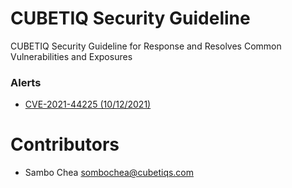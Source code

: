 # CUBETIQ Security Guideline
CUBETIQ Security Guideline for Response and Resolves Common Vulnerabilities and Exposures

### Alerts
- [CVE-2021-44225 (10/12/2021)](https://github.com/CUBETIQ/cubetiq-security-guideline/blob/main/cve-2021-44225.md)

# Contributors
- Sambo Chea <sombochea@cubetiqs.com>
